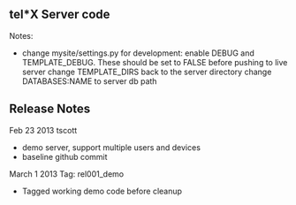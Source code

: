 tel*X Server code
-----------------

Notes:
- change mysite/settings.py for development: 
enable DEBUG and TEMPLATE_DEBUG. These should be set to FALSE before pushing to live server
change TEMPLATE_DIRS back to the server directory
change DATABASES:NAME to server db path





Release Notes
-------------
Feb 23 2013 tscott
- demo server, support multiple users and devices
- baseline github commit

March 1 2013
Tag: rel001_demo
- Tagged working demo code before cleanup

